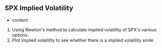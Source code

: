 ## SPX Implied Volatility

- content

1. Using Newton's method to calculate implied volatility of SPX's various options.
2. Plot implied volatility to see whether there is a implied volatility smile
